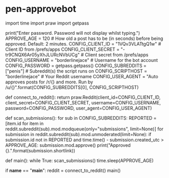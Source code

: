 # pen-approvebot
import time
import praw
import getpass

print("Enter password. Password will not display whilst typing.")
APPROVE_AGE          = 120 # How old a post has to be (in seconds) before being approved. Default: 2 minutes.
CONFIG_CLIENT_ID     = "1VQv3VLATtgQ1w" # Client ID from /prefs/apps
CONFIG_CLIENT_SECRET = "-tr9CNQX6Ar05yXhJLURcNVbUCg" # Client secret from /prefs/apps
CONFIG_USERNAME      = "borderlinejace" # Username for the bot account
CONFIG_PASSWORD      = getpass.getpass()
CONFIG_SUBREDDITS    = ["penis"] # Subreddit(s) the script runs on
CONFIG_SCRIPTHOST    = "borderlinejace" # Your Reddit username
CONFIG_USER_AGENT    = "Auto approves posts for /r/{} and more. Run by /u/{}".format(CONFIG_SUBREDDITS[0],
                                                                                     CONFIG_SCRIPTHOST)


def connect_to_reddit():
    return praw.Reddit(client_id=CONFIG_CLIENT_ID, client_secret=CONFIG_CLIENT_SECRET,
                       username=CONFIG_USERNAME, password=CONFIG_PASSWORD, user_agent=CONFIG_USER_AGENT)

def scan_submissions():
    for sub in CONFIG_SUBREDDITS:
        REPORTED = [item.id for item in reddit.subreddit(sub).mod.modqueue(only="submissions", limit=None)]
        for submission in reddit.subreddit(sub).mod.unmoderated(limit=None):
            if submission.id not in REPORTED and time.time() - submission.created_utc > APPROVE_AGE:
                submission.mod.approve()
                print("Approved {}.".format(submission.shortlink))

def main():
    while True:
        scan_submissions()
        time.sleep(APPROVE_AGE)


if __name__ == "__main__":
    reddit = connect_to_reddit()
    main()
